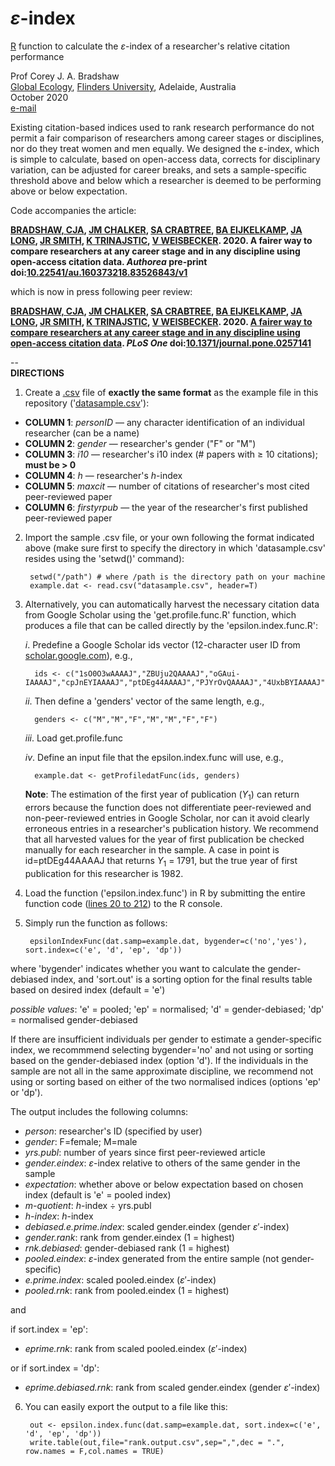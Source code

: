 # <i>ε</i>-index

<a target="_blank" href="https://cran.r-project.org">R</a> function to calculate the <i>ε</i>-index of a researcher's relative citation performance

Prof Corey J. A. Bradshaw <br>
<a href="http://globalecologyflinders.com" target="_blank">Global Ecology</a>, <a href="http://flinders.edu.au" target="_blank">Flinders University</a>, Adelaide, Australia <br>
October 2020 <br>
<a href=mailto:corey.bradshaw@flinders.edu.au>e-mail</a> <br>

Existing citation-based indices used to rank research performance do not permit a fair comparison of researchers among career stages or disciplines, nor do they treat women and men equally. We designed the ε-index, which is simple to calculate, based on open-access data, corrects for disciplinary variation, can be adjusted for career breaks, and sets a sample-specific threshold above and below which a researcher is deemed to be performing above or below expectation.

Code accompanies the article:

<strong><a href="https://globalecologyflinders.com/people/#CJAB" target="_blank">BRADSHAW, CJA</a>, <a href="https://www.chalkerlab.com/jmc" target="_blank">JM CHALKER</a>, <a href="https://stefanicrabtree.com/about-stefani/" target="_blank">SA CRABTREE</a>, <a href="https://researchnow.flinders.edu.au/en/persons/bart-eijkelkamp" target="_blank">BA EIJKELKAMP</a>, <a href="https://en.wikipedia.org/wiki/John_A._Long" target="_blank">JA LONG</a>, <a href="https://www.flinders.edu.au/people/justine.smith" target="_blank">JR SMITH</a>, <a href="https://staffportal.curtin.edu.au/staff/profile/view/K.Trinajstic/" target="_blank">K TRINAJSTIC</a>, <a href="https://researchnow.flinders.edu.au/en/persons/vera-weisbecker" target="_blank">V WEISBECKER</a>. 2020. A fairer way to compare researchers at any career stage and in any discipline using open-access citation data. <i><strong>Authorea</strong></i> pre-print doi:<a href="https://doi.org/10.22541/au.160373218.83526843/v1">10.22541/au.160373218.83526843/v1</a></strong>

which is now in press following peer review:

<strong><a href="https://globalecologyflinders.com/people/#CJAB" target="_blank">BRADSHAW, CJA</a>, <a href="https://www.chalkerlab.com/jmc" target="_blank">JM CHALKER</a>, <a href="https://stefanicrabtree.com/about-stefani/" target="_blank">SA CRABTREE</a>, <a href="https://researchnow.flinders.edu.au/en/persons/bart-eijkelkamp" target="_blank">BA EIJKELKAMP</a>, <a href="https://en.wikipedia.org/wiki/John_A._Long" target="_blank">JA LONG</a>, <a href="https://www.flinders.edu.au/people/justine.smith" target="_blank">JR SMITH</a>, <a href="https://staffportal.curtin.edu.au/staff/profile/view/K.Trinajstic/" target="_blank">K TRINAJSTIC</a>, <a href="https://researchnow.flinders.edu.au/en/persons/vera-weisbecker" target="_blank">V WEISBECKER</a>. 2020. <a href="http://doi.org/10.1371/journal.pone.0257141">A fairer way to compare researchers at any career stage and in any discipline using open-access citation data</a>. <i><strong>PLoS One</strong></i> doi:<a href="http://doi.org/10.1371/journal.pone.0257141">10.1371/journal.pone.0257141</a></strong>

-- <br>
<strong>DIRECTIONS</strong>

1. Create a <a href="https://en.wikipedia.org/wiki/Comma-separated_values">.csv</a> file of <strong>exactly the same format</strong> as the example file in this repository ('<a href="https://github.com/cjabradshaw/EpsilonIndex/blob/main/datasample.csv">datasample.csv</a>'):

 - <strong>COLUMN 1</strong>: <i>personID</i> — any character identification of an individual researcher (can be a name)
 - <strong>COLUMN 2</strong>: <i>gender</i> — researcher's gender ("F" or "M")
 - <strong>COLUMN 3</strong>: <i>i10</i> — researcher's i10 index (# papers with ≥ 10 citations); <strong>must be > 0</strong>
 - <strong>COLUMN 4</strong>: <i>h</i> — researcher's <i>h</i>-index
 - <strong>COLUMN 5</strong>: <i>maxcit</i> — number of citations of researcher's most cited peer-reviewed paper
 - <strong>COLUMN 6</strong>: <i>firstyrpub</i> — the year of the researcher's first published peer-reviewed paper

2. Import the sample .csv file, or your own following the format indicated above (make sure first to specify the directory in which 'datasample.csv' resides using the 'setwd()' command):
  
        setwd("/path") # where /path is the directory path on your machine
        example.dat <- read.csv("datasample.csv", header=T) 

3. Alternatively, you can automatically harvest the necessary citation data from Google Scholar using the 'get.profile.func.R' function, which produces a file that can be called directly by the 'epsilon.index.func.R':

    <i>i</i>. Predefine a Google Scholar ids vector (12-character user ID from <a href="https://scholar.google.com.au/citations?hl=en&user=1sO0O3wAAAAJ">scholar.google.com</a>), e.g.,

         ids <- c("1sO0O3wAAAAJ","ZBUju2QAAAAJ","oGAui-IAAAAJ","cpJnEYIAAAAJ","ptDEg44AAAAJ","PJYrOvQAAAAJ","4UxbBYIAAAAJ") 

    <i>ii</i>. Then define a 'genders' vector of the same length, e.g.,

         genders <- c("M","M","F","M","M","F","F")

    <i>iii</i>. Load get.profile.func

    <i>iv</i>. Define an input file that the epsilon.index.func will use, e.g.,

         example.dat <- getProfiledatFunc(ids, genders)

      <strong>Note</strong>: The estimation of the first year of publication (<i>Y</i><sub>1</sub>) can return errors because the function does not differentiate peer-reviewed and non-peer-reviewed entries in Google Scholar, nor can it avoid clearly erroneous entries in a researcher's publication history. We recommend that all harvested values for the year of first publication be checked manually for each researcher in the sample. A case in point is id=ptDEg44AAAAJ that returns <i>Y</i><sub>1</sub> = 1791, but the true year of first publication for this researcher is 1982. 

4. Load the function ('epsilon.index.func') in R by submitting the entire function code (<a href="https://github.com/cjabradshaw/EpsilonIndex/blob/main/epsilon.index.R">lines 20 to 212</a>) to the R console.

5. Simply run the function as follows:

        epsilonIndexFunc(dat.samp=example.dat, bygender=c('no','yes'), sort.index=c('e', 'd', 'ep', 'dp'))

where 'bygender' indicates whether you want to calculate the gender-debiased index, and 'sort.out' is a sorting option for the final results table based on desired index (default = 'e')

<i>possible values</i>: 'e' = pooled; 'ep' = normalised; 'd' = gender-debiased; 'dp' = normalised gender-debiased

If there are insufficient individuals per gender to estimate a gender-specific index, we recommmend selecting bygender='no' and not using or sorting based on the gender-debiased index (option 'd'). If the individuals in the sample are not all in the same approximate discipline, we recommend not using or sorting based on either of the two normalised indices (options 'ep' or 'dp').

The output includes the following columns:

- <i>person</i>: researcher's ID (specified by user)
- <i>gender</i>: F=female; M=male
- <i>yrs.publ</i>: number of years since first peer-reviewed article
- <i>gender.eindex</i>: <i>ε</i>-index relative to others of the same gender in the sample
- <i>expectation</i>: whether above or below expectation based on chosen index (default is 'e' = pooled index)
- <i>m-quotient</i>: <i>h</i>-index ÷ yrs.publ
- <i>h-index</i>: <i>h</i>-index
- <i>debiased.e.prime.index</i>: scaled gender.eindex (gender <i>ε</i>′-index)
- <i>gender.rank</i>: rank from gender.eindex (1 = highest)
- <i>rnk.debiased</i>: gender-debiased rank (1 = highest)
- <i>pooled.eindex</i>: <i>ε</i>-index generated from the entire sample (not gender-specific)
- <i>e.prime.index</i>: scaled pooled.eindex (<i>ε</i>′-index)
- <i>pooled.rnk</i>: rank from pooled.eindex (1 = highest)


and

if sort.index = 'ep':

- <i>eprime.rnk</i>: rank from scaled pooled.eindex (<i>ε</i>′-index)

or if sort.index = 'dp':

- <i>eprime.debiased.rnk</i>: rank from scaled gender.eindex (gender <i>ε</i>′-index)

6. You can easily export the output to a file like this:

        out <- epsilon.index.func(dat.samp=example.dat, sort.index=c('e', 'd', 'ep', 'dp'))
        write.table(out,file="rank.output.csv",sep=",",dec = ".", row.names = F,col.names = TRUE)


